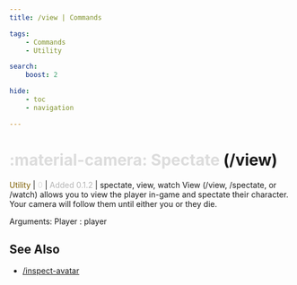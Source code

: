 ```yaml
---
title: /view | Commands

tags:
    - Commands
    - Utility

search:
    boost: 2

hide:
    - toc
    - navigation

---
```

# <p style="color: rgb(220,220,220); display: inline;">:material-camera: Spectate</p> (/view)
<div style="display:inline;">
<p style="color: #7F5F02; display: inline;">Utility</p> | <p style="color: rgb(220,220,220); display: inline;">0</p> | <p style="color: rgb(180,180,180); display: inline;"> Added 0.1.2</p> | spectate, view, watch
</div>
View (/view, /spectate, or /watch) allows you to view the player in-game and spectate their character. Your camera will follow them until either you or they die.

Arguments: Player : player

## See Also
* [/inspect-avatar](/Commands/specifics/inspect-avatar/)